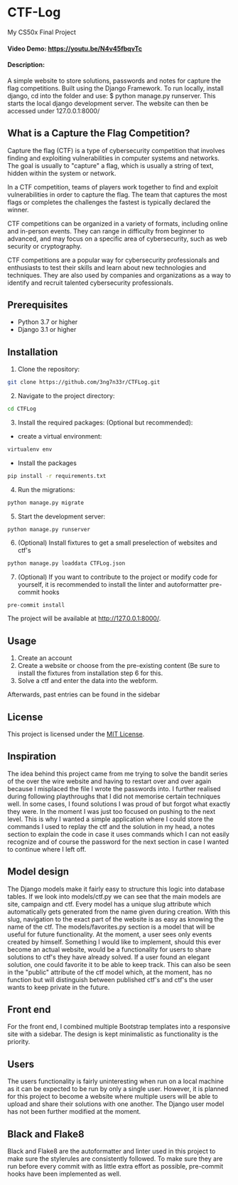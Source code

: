 # CTF-Log
My CS50x Final Project
#### Video Demo:  https://youtu.be/N4v45fbqvTc
#### Description:
A simple website to store solutions, passwords and notes for capture the flag competitions.
Built using the Django Framework. To run locally, install django, cd into the folder and use: $ python manage.py runserver. This starts the local django development server. The website can then be accessed under 127.0.0.1:8000/

## What is a Capture the Flag Competition?

Capture the flag (CTF) is a type of cybersecurity competition that involves finding and exploiting vulnerabilities in computer systems and networks. The goal is usually to "capture" a flag, which is usually a string of text, hidden within the system or network.

In a CTF competition, teams of players work together to find and exploit vulnerabilities in order to capture the flag. The team that captures the most flags or completes the challenges the fastest is typically declared the winner.

CTF competitions can be organized in a variety of formats, including online and in-person events. They can range in difficulty from beginner to advanced, and may focus on a specific area of cybersecurity, such as web security or cryptography.

CTF competitions are a popular way for cybersecurity professionals and enthusiasts to test their skills and learn about new technologies and techniques. They are also used by companies and organizations as a way to identify and recruit talented cybersecurity professionals.

## Prerequisites

- Python 3.7 or higher
- Django 3.1 or higher

## Installation

1. Clone the repository:
```bash
git clone https://github.com/3ng7n33r/CTFLog.git
```
2. Navigate to the project directory:
```bash
cd CTFLog
``` 
3. Install the required packages:
(Optional but recommended):
- create a virtual environment:
```bash
virtualenv env
```
- Install the packages
```bash
pip install -r requirements.txt
```
4. Run the migrations:
```bash
python manage.py migrate
```
5. Start the development server:
```bash
python manage.py runserver
```
6. (Optional) Install fixtures to get a small preselection of websites and ctf's
```bash
python manage.py loaddata CTFLog.json
```
7. (Optional) If you want to contribute to the project or modify code for yourself, it is recommended to install the linter and autoformatter pre-commit hooks
```
pre-commit install
```


The project will be available at http://127.0.0.1:8000/.

## Usage

1. Create an account
2. Create a website or choose from the pre-existing content (Be sure to install the fixtures from installation step 6 for this.
3. Solve a ctf and enter the data into the webform.

Afterwards, past entries can be found in the sidebar

## License

This project is licensed under the [MIT License](LICENSE).

## Inspiration

The idea behind this project came from me trying to solve the bandit series of the over the wire website and having to restart over and over again because I misplaced the file I wrote the passwords into.
I further realised during following playthroughs that I did not memorise certain techniques well. In some cases, I found solutions I was proud of but forgot what exactly they were. In the moment I was just too focused on pushing to the next level. This is why I wanted a simple application where I could store the commands I used to replay the ctf and the solution in my head, a notes section to explain the code in case it uses commands which I can not easily recognize and of course the password for the next section in case I wanted to continue where I left off.

## Model design

The Django models make it fairly easy to structure this logic into database tables. If we look into models/ctf.py we can see that the main models are site, campaign and ctf. Every model has a unique slug attribute which automatically gets generated from the name given during creation.
With this slug, navigation to the exact part of the website is as easy as knowing the name of the ctf.
The models/favorites.py section is a model that will be useful for future functionality. At the moment, a user sees only events created by himself. Something I would like to implement, should this ever become an actual website, would be a functionality for users to share solutions to ctf's they have already solved. If a  user found an elegant solution, one could favorite it to be able to keep track. This can also be seen in the "public" attribute of the ctf model which, at the moment, has no function but will distinguish between published ctf's and ctf's the user wants to keep private in the future.

## Front end

For the front end, I combined multiple Bootstrap templates into a responsive site with a sidebar. The design is kept minimalistic as functionality is the priority.

## Users

The users functionality is fairly uninteresting when run on a local machine as it can be expected to be run by only a single user. However, it is planned for this project to become a website where multiple users will be able to upload and share their solutions with one another. The Django user model has not been further modified at the moment.

## Black and Flake8

Black and Flake8 are the autoformatter and linter used in this project to make sure the stylerules are consistently followed. To make sure they are run before every commit with as little extra effort as possible, pre-commit hooks have been implemented as well.
